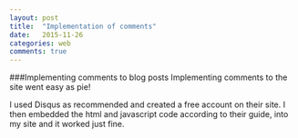 ```yaml
---
layout: post
title:  "Implementation of comments"
date:   2015-11-26
categories: web
comments: true
---
```


###Implementing comments to blog posts
Implementing comments to the site went easy as pie!

I used Disqus as recommended and created a free account on their site. I then embedded the html and javascript code according to their guide, into my site and it worked just fine.
